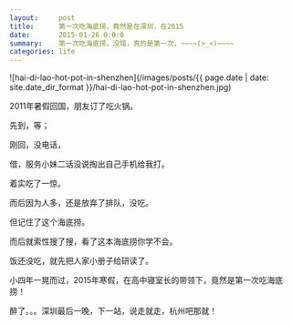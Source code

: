 ```yaml
---
layout:     post
title:      第一次吃海底捞，竟然是在深圳，在2015
date:       2015-01-26 0:0:0
summary:    第一次吃海底捞，没错，真的是第一次，~~~~(>_<)~~~~ 
categories: life
---
```


![hai-di-lao-hot-pot-in-shenzhen](/images/posts/{{ page.date | date: site.date_dir_format }}/hai-di-lao-hot-pot-in-shenzhen.jpg)


2011年暑假回国，朋友订了吃火锅。

先到，等；

刚回，没电话，

借，服务小妹二话没说掏出自己手机给我打。

着实吃了一惊。

而后因为人多，还是放弃了排队，没吃。

但记住了这个海底捞。

而后就索性搜了搜，看了这本海底捞你学不会。

饭还没吃，就先把人家小册子给研读了。

小四年一晃而过，2015年寒假，在高中寝室长的带领下，竟然是第一次吃海底捞！

醉了。。。深圳最后一晚，下一站，说走就走，杭州吧那就！

